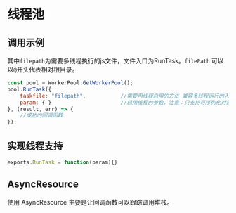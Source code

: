 # 线程池

## 调用示例
其中`filepath`为需要多线程执行的js文件，文件入口为RunTask。`filePath` 可以以`@`开头代表相对根目录。
```js
const pool = WorkerPool.GetWorkerPool();
pool.RunTask({
    taskfile: "filepath",           //需要用线程启用的方法 兼容多线程运行的入口为： `exports.RunTask`
    param: { }                      //启用线程的参数，注意：只支持可序列化对象
}, (result, err) => {
    //成功的回调函数
});
```

## 实现线程支持
```js
exports.RunTask = function(param){}
```

## AsyncResource
使用 AsyncResource 主要是让回调函数可以跟踪调用堆栈。